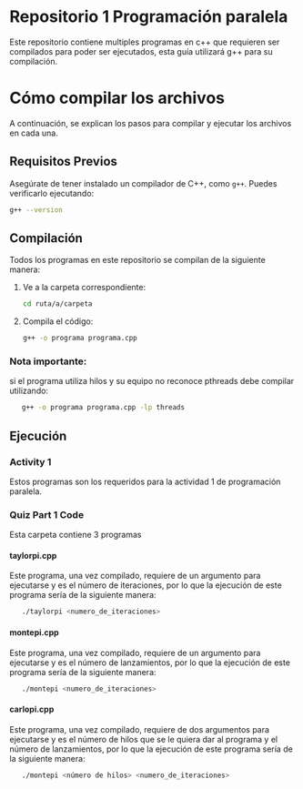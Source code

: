 # Repositorio 1 Programación paralela

Este repositorio contiene multiples programas en c++ que requieren ser compilados para poder ser ejecutados, esta guía utilizará g++ para su compilación.

# Cómo compilar los archivos

A continuación, se explican los pasos para compilar y ejecutar los archivos en cada una.

## Requisitos Previos

Asegúrate de tener instalado un compilador de C++, como `g++`. Puedes verificarlo ejecutando:

```sh
g++ --version
```

## Compilación

Todos los programas en este repositorio se compilan de la siguiente manera:

1. Ve a la carpeta correspondiente:  
   ```sh
   cd ruta/a/carpeta
   ```
2. Compila el código:  
   ```sh
   g++ -o programa programa.cpp
   ```
   
### Nota importante: 
si el programa utiliza hilos y su equipo no reconoce pthreads debe compilar utilizando:

```sh
   g++ -o programa programa.cpp -lp threads
```



## Ejecución

### Activity 1

Estos programas son los requeridos para la actividad 1 de programación paralela.

### Quiz Part 1 Code

Esta carpeta contiene 3 programas

#### taylorpi.cpp

Este programa, una vez compilado, requiere de un argumento para ejecutarse y es el número de iteraciones, por lo que la ejecución de este programa sería de la siguiente manera:

```sh
   ./taylorpi <numero_de_iteraciones>
```

#### montepi.cpp

Este programa, una vez compilado, requiere de un argumento para ejecutarse y es el número de lanzamientos, por lo que la ejecución de este programa sería de la siguiente manera:

```sh
   ./montepi <numero_de_iteraciones>
```

#### carlopi.cpp

Este programa, una vez compilado, requiere de dos argumentos para ejecutarse y es el número de hilos que se le quiera dar al programa y el número de lanzamientos, por lo que la ejecución de este programa sería de la siguiente manera:

```sh
   ./montepi <número de hilos> <numero_de_iteraciones>
```

